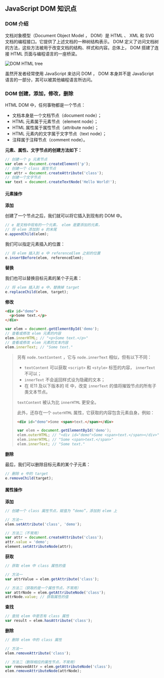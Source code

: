 ## JavaScript DOM 知识点

### DOM 介绍

文档对象模型（Document Object Model ， DOM）是 HTML 、 XML 和 SVG 文档的编程接口。它提供了上述文档的一种树结构表示。 DOM 定义了访问文档树的方法，这些方法被用于改变文档的结构、样式和内容。总体上， DOM 搭建了连接 HTML 页面与编程语言的一座桥梁。

![DOM HTML tree](https://www.w3schools.com/js/pic_htmltree.gif)

虽然开发者经常使用 JavaScript 来访问 DOM ， DOM 本身并不是 JavaScript 语言的一部分，其可以被其他编程语言所访问。

### DOM 创建，添加，修改，删除

HTML DOM 中，任何事物都是一个节点：

* 文档本身是一个文档节点（document node）；
* HTML 元素属于元素节点（element node）；
* HTML 属性属于属性节点（attribute node）；
* HTML 元素内的文字属于文字节点（text node）；
* 注释属于注释节点（comment node）。

**元素、属性、文字节点的创建方法如下：**

```javascript
// 创建一个 p 元素节点
var elem = document.createElement('p');
// 创建一个 class 属性节点
var attr = document.createAttribute('class');
// 创建一个文字节点
var text = document.createTextNode('Hello World!');
```

#### 元素操作

**添加**

创建了一个节点之后，我们就可以将它插入到现有的 DOM 中。

```javascript
// e 是文档中现有的一个元素， elem 是要添加的元素，
// 将 elem 添加到 e 的末尾
e.appendChild(elem);
```

我们可以指定元素插入的位置：

```javascript
// 将 elem 插入到 e 中 referenceElem 之前的位置
e.insertBefore(elem, referenceElem);
```

**替换**

我们也可以替换目标元素的某个子元素：

```javascript
// 将 elem 插入到 e 中，替换掉 target
e.replaceChild(elem, target);
```

**修改**

```html
<div id="demo">
  <p>Some text.</p>
</div>
```

```javascript
var elem = document.getElementById('demo');
// 查看或修改 elem 元素的内容
elem.innerHTML; // "<p>Some text.</p>"
// 查看或修改 elem 元素的文本内容
elem.innerText; // "Some text."
```

> 另有 `node.textContent` ，它与 `node.innerText` 相似，但有以下不同：
>
> * `textContent` 可以获取 `<script>` 和 `<style>` 标签的内容， `innerText` 不可以；
> * `innerText` 不会返回样式设为隐藏的文本；
> * 在 IE11 及以下版本的 IE 中，改变 `innerText` 的值将摧毁节点的所有子类文本节点。
>
> `textContent` 被认为比 `innerHTML` 更安全。
>
> 此外，还存在一个 `outerHTML` 属性，它获取的内容包含元素自身。例如：
>
> ```html
> <div id="demo">Some <span>text.</span></div>
> ```
>
> ```javascript
> var elem = document.getElementById('demo');
> elem.outerHTML; // "<div id="demo">Some <span>text.</span></div>"
> elem.innerHTML; // "Some <span>text.</span>"
> elem.innerText; // "Some text."
> ```

**删除**

最后，我们可以删除目标元素的某个子元素：

```javascript
// 删除 e 中的 target
e.removeChild(target);
```

#### 属性操作

**添加**

```javascript
// 创建一个 class 属性节点，赋值为 “demo”，添加到 elem 上

// 方法一
elem.setAttribute('class', 'demo');

// 方法二（不常用）
var attr = document.createAttribute('class');
attr.value = 'demo';
element.setAttributeNode(attr);
```

**获取**

```javascript
// 获取 elem 中 class 属性的值

// 方法一
var attrValue = elem.getAttribute('class');

// 方法二（获取的是一个属性节点，不常用）
var attrNode = elem.getAttributeNode('class');
attrNode.value; // 获取属性的值
```

**查找**

```javascript
// 查找 elem 中是否有 class 属性
var result = elem.hasAttribute('class');
```

**删除**

```javascript
// 删除 elem 中的 class 属性

// 方法一
elem.removeAttribute('class');

// 方法二（删除相应的属性节点，不常用）
var removedAttr = elem.getAttributeNode('class');
elem.removeAttributeNode(attrNode);
```

